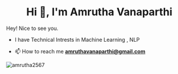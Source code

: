 <h1 align="center">Hi 👋, I'm Amrutha Vanaparthi</h1>

Hey! Nice to see you.
- I have Technical Intrests in Machine Learning , NLP

- 📫 How to reach me **amruthavanaparthi@gmail.com**


<p><img align="center" src="https://github-readme-stats.vercel.app/api/top-langs?username=amrutha2567&show_icons=true&locale=en&layout=compact" alt="amrutha2567" /></p>
